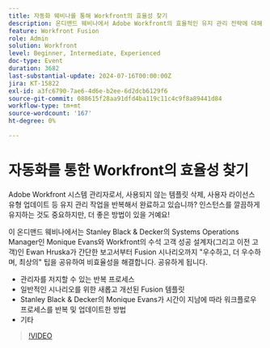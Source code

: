 ```yaml
---
title: 자동화 웨비나를 통해 Workfront의 효율성 찾기
description: 온디맨드 웨비나에서 Adobe Workfront의 효율적인 유지 관리 전략에 대해 알아봅니다. Stanley Black & Decker 및 Workfront 전문가의 반복적인 작업 자동화, Fusion 템플릿 활용 및 최적의 효율성을 위한 워크플로우 프로세스 진화에 대한 팁을 살펴보십시오.
feature: Workfront Fusion
role: Admin
solution: Workfront
level: Beginner, Intermediate, Experienced
doc-type: Event
duration: 3682
last-substantial-update: 2024-07-16T00:00:00Z
jira: KT-15822
exl-id: a3fc6790-7ae6-4d6e-b2ee-6d2dcb6129f6
source-git-commit: 088615f28aa91dfd4ba119c11c4c9f8a89441d84
workflow-type: tm+mt
source-wordcount: '167'
ht-degree: 0%

---
```


# 자동화를 통한 Workfront의 효율성 찾기

Adobe Workfront 시스템 관리자로서, 사용되지 않는 템플릿 삭제, 사용자 라이선스 유형 업데이트 등 유지 관리 작업을 반복해서 완료하고 있습니까? 인스턴스를 깔끔하게 유지하는 것도 중요하지만, 더 좋은 방법이 있을 거예요!

이 온디맨드 웨비나에서는 Stanley Black &amp; Decker의 Systems Operations Manager인 Monique Evans와 Workfront의 수석 고객 성공 설계자(그리고 이전 고객)인 Ewan Hruska가 간단한 보고서부터 Fusion 시나리오까지 &quot;우수하고, 더 우수하며, 최상의&quot; 팁을 공유하여 비효율성을 해결합니다. 공유하게 됩니다.

* 관리자를 저지할 수 있는 반복 프로세스
* 일반적인 시나리오를 위한 새롭고 개선된 Fusion 템플릿
* Stanley Black &amp; Decker의 Monique Evans가 시간이 지남에 따라 워크플로우 프로세스를 반복 및 업데이트한 방법
* 기타

>[!VIDEO](https://video.tv.adobe.com/v/3431016/?learn=on)

